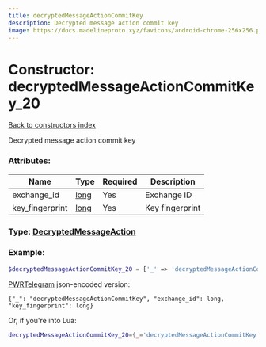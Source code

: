 ```yaml
---
title: decryptedMessageActionCommitKey
description: Decrypted message action commit key
image: https://docs.madelineproto.xyz/favicons/android-chrome-256x256.png
---
```

# Constructor: decryptedMessageActionCommitKey\_20  
[Back to constructors index](index.md)



Decrypted message action commit key

### Attributes:

| Name     |    Type       | Required | Description |
|----------|---------------|----------|-------------|
|exchange\_id|[long](../types/long.md) | Yes|Exchange ID|
|key\_fingerprint|[long](../types/long.md) | Yes|Key fingerprint|



### Type: [DecryptedMessageAction](../types/DecryptedMessageAction.md)


### Example:

```php
$decryptedMessageActionCommitKey_20 = ['_' => 'decryptedMessageActionCommitKey', 'exchange_id' => long, 'key_fingerprint' => long];
```  

[PWRTelegram](https://pwrtelegram.xyz) json-encoded version:

```
{"_": "decryptedMessageActionCommitKey", "exchange_id": long, "key_fingerprint": long}
```


Or, if you're into Lua:

```lua
decryptedMessageActionCommitKey_20={_='decryptedMessageActionCommitKey', exchange_id=long, key_fingerprint=long}

```


